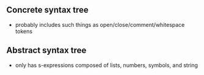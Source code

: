 ## Concrete syntax tree ##

 - probably includes such things as open/close/comment/whitespace tokens


## Abstract syntax tree ##

 - only has s-expressions composed of lists, numbers, symbols, and string
